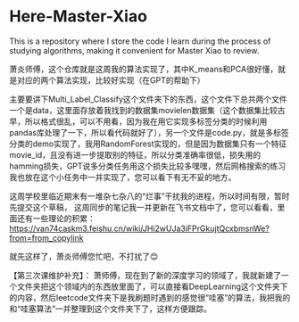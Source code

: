 # Here-Master-Xiao
This is a repository where I store the code I learn during the process of studying algorithms, making it convenient for Master Xiao to review.

萧炎师傅，这个仓库就是这周我的算法实现了，其中K_means和PCA很好懂，就是对应的两个算法实现，比较好实现（在GPT的帮助下）

主要要讲下Multi_Label_Classify这个文件夹下的东西，这个文件下总共两个文件一个是data，这里面存放着我找到的数据集movielen数据集（这个数据集比较古早，所以格式很乱，可以不用看，因为我在用它实现多标签分类的时候利用pandas库处理了一下，所以看代码就好了），另一个文件是code.py，就是多标签分类的demo实现了，我用RandomForest实现的，但是因为数据集只有一个特征movie_id，且没有进一步提取别的特征，所以分类准确率很低，损失用的hamming损失，GPT说多分类任务用这个损失比较多嘿嘿，然后网格搜索的练习我也放在这个小任务中一并实现了，您可以看下有无不妥的地方。

这周学校里临近期末有一堆杂七杂八的“烂事”干扰我的进程，所以时间有限，暂时先提交这个草稿，
这周同步的笔记我一并更新在飞书文档中了，您可以看看，里面还有一些理论的积累：
https://van74caskm3.feishu.cn/wiki/JHi2wUJa3iFPrGkujtQcxbmsnWe?from=from_copylink

就先这样了，萧炎师傅您忙吧，不打扰了😊

【第三次课维护补充】：
萧师傅，现在到了新的深度学习的领域了，我就新建了一个文件夹把这个领域内的东西放里面了，可以直接看DeepLearning这个文件夹下的内容，然后leetcode文件夹下是我刷题时遇到的感觉很“哇塞”的算法，我把我的和“哇塞算法”一并整理到这个文件夹下了，这样方便跟踪。

